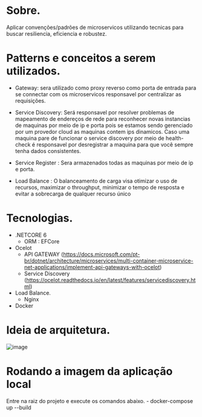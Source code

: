 # Sobre.
 Aplicar convenções/padrões de microservicos utilizando tecnicas para buscar resiliencia, eficiencia e robustez.

# Patterns e conceitos a serem utilizados.
  - Gateway: sera utilizado como proxy reverso como porta de entrada para se connectar com os microservicos responsavel por centralizar as requisições.
  - Service Discovery: Será responsavel por resolver problemas de mapeamento de endereços de rede para
    reconhecer novas instancias de maquinas por meio de ip e porta pois se estamos sendo gerenciado por um provedor cloud as maquinas contem ips dinamicos.
    Caso uma maquina pare de funcionar o service discovery por meio de health-check é responsavel por desregistrar a maquina para que você sempre tenha dados     consistentes.
   
  - Service Register : Sera armazenados todas as maquinas por meio de ip e porta.
  - Load Balance : O balanceamento de carga visa otimizar o uso de recursos, maximizar o throughput, minimizar o tempo de resposta e evitar a sobrecarga de qualquer recurso único

# Tecnologias.
  - .NETCORE 6
    - ORM : EFCore
  - Ocelot 
     - API GATEWAY (https://docs.microsoft.com/pt-br/dotnet/architecture/microservices/multi-container-microservice-net-applications/implement-api-gateways-with-ocelot)
     - Service Discovery (https://ocelot.readthedocs.io/en/latest/features/servicediscovery.html)
  - Load Balance.
    - Nginx
  - Docker
  
# Ideia de arquitetura.
 
 ![image](https://user-images.githubusercontent.com/25963928/192132000-22a296f2-8102-4e8b-acb1-a9d2ba26b574.png)

 # Rodando a imagem da aplicação local
   Entre na raiz do projeto e execute os comandos abaixo.
    - docker-compose up --build
